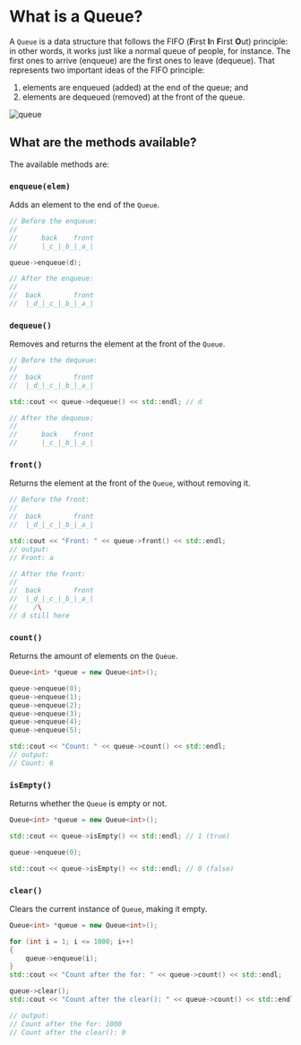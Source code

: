 # What is a Queue?

A `Queue` is a data structure that follows the FIFO (**F**irst **I**n **F**irst **O**ut) principle: in other words, it works just like a normal queue of people, for instance. The first ones to arrive (enqueue) are the first ones to leave (dequeue).
That represents two important ideas of the FIFO principle:

1. elements are enqueued (added) at the end of the queue; and
2. elements are dequeued (removed) at the front of the queue.

![queue](https://user-images.githubusercontent.com/76710601/150443618-038d5fb4-420a-4efe-b126-629f163054ce.png)

## What are the methods available?
The available methods are:

### `enqueue(elem)`
Adds an element to the end of the `Queue`.

```cpp
// Before the enqueue:
// 
//      back    front
//      |_c_|_b_|_a_|

queue->enqueue(d);

// After the enqueue:
// 
//  back        front
//  |_d_|_c_|_b_|_a_|
```

### `dequeue()`
Removes and returns the element at the front of the `Queue`.

```cpp
// Before the dequeue:
// 
//  back        front
//  |_d_|_c_|_b_|_a_|

std::cout << queue->dequeue() << std::endl; // d

// After the dequeue:
// 
//      back    front
//      |_c_|_b_|_a_|
```

### `front()`
Returns the element at the front of the `Queue`, without removing it.

```cpp
// Before the front:
// 
//  back        front
//  |_d_|_c_|_b_|_a_|

std::cout << "Front: " << queue->front() << std::endl;
// output:
// Front: a

// After the front:
// 
//  back        front
//  |_d_|_c_|_b_|_a_|
//    /\
// d still here
```

### `count()`
Returns the amount of elements on the `Queue`.

```cpp
Queue<int> *queue = new Queue<int>();

queue->enqueue(0);
queue->enqueue(1);
queue->enqueue(2);
queue->enqueue(3);
queue->enqueue(4);
queue->enqueue(5);

std::cout << "Count: " << queue->count() << std::endl;
// output:
// Count: 6
```

### `isEmpty()`
Returns whether the `Queue` is empty or not.

```cpp
Queue<int> *queue = new Queue<int>();

std::cout << queue->isEmpty() << std::endl; // 1 (true)

queue->enqueue(0);

std::cout << queue->isEmpty() << std::endl; // 0 (false)
```

### `clear()`
Clears the current instance of `Queue`, making it empty.

```cpp
Queue<int> *queue = new Queue<int>();

for (int i = 1; i <= 1000; i++)
{
    queue->enqueue(i);
}
std::cout << "Count after the for: " << queue->count() << std::endl;

queue->clear();
std::cout << "Count after the clear(): " << queue->count() << std::endl;

// output:
// Count after the for: 1000
// Count after the clear(): 0
```
